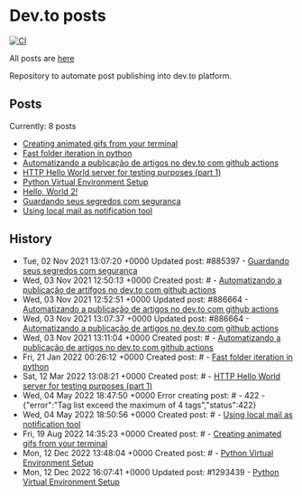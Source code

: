 # Dev.to posts

[![CI](https://github.com/guionardo/dev-to-blog/actions/workflows/changed.yml/badge.svg)](https://github.com/guionardo/dev-to-blog/actions/workflows/changed.yml)

All posts are [here](https://dev.to/guionardo)

Repository to automate post publishing into dev.to platform.

## Posts

Currently: 8 posts

* [Creating animated gifs from your terminal](https://dev.to/guionardo/creating-animated-gifs-from-your-terminal-3oo5)
* [Fast folder iteration in python](https://dev.to/guionardo/fast-folder-iteration-in-python-3g1f)
* [Automatizando a publicação de artigos no dev.to com github actions](https://dev.to/guionardo/automatizando-a-publicacao-de-artigos-no-devto-com-github-actions-24ac)
* [HTTP Hello World server for testing purposes (part 1)](https://dev.to/guionardo/http-hello-world-server-for-testing-purposes-part-1-387h)
* [Python Virtual Environment Setup](https://dev.to/guionardo/python-virtual-environment-setup-4o44)
* [Hello, World 2!]()
* [Guardando seus segredos com segurança](https://dev.to/guionardo/guardando-seus-segredos-com-seguranca-3km)
* [Using local mail as notification tool](https://dev.to/guionardo/using-local-mail-as-notification-tool-47k2)

## History

* Tue, 02 Nov 2021 13:07:20 +0000 Updated post: #885397 - [Guardando seus segredos com segurança](https://dev.to/guionardo/guardando-seus-segredos-com-seguranca-3km)
* Wed, 03 Nov 2021 12:50:13 +0000 Created post: # - [Automatizando a publicação de artifgos no dev.to com github actions](https://dev.to/guionardo/automatizando-a-publicacao-de-artifgos-no-dev-to-com-github-actions)
* Wed, 03 Nov 2021 12:52:51 +0000 Updated post: #886664 - [Automatizando a publicação de artigos no dev.to com github actions](https://dev.to/guionardo/automatizando-a-publicacao-de-artifgos-no-devto-com-github-actions-47ee)
* Wed, 03 Nov 2021 13:07:37 +0000 Updated post: #886664 - [Automatizando a publicação de artigos no dev.to com github actions](https://dev.to/guionardo/automatizando-a-publicacao-de-artifgos-no-devto-com-github-actions-47ee)
* Wed, 03 Nov 2021 13:11:04 +0000 Created post: # - [Automatizando a publicação de artigos no dev.to com github actions](https://dev.to/guionardo/automatizando-a-publicacao-de-artigos-no-dev-to-com-github-actions)
* Fri, 21 Jan 2022 00:26:12 +0000 Created post: # - [Fast folder iteration in python](https://dev.to/guionardo/fast-folder-iteration-in-python)
* Sat, 12 Mar 2022 13:08:21 +0000 Created post: # - [HTTP Hello World server for testing purposes (part 1)](https://dev.to/guionardo/http-hello-world-server-for-testing-purposes-part-1)
* Wed, 04 May 2022 18:47:50 +0000 Error creating post: # - 422 - {"error":"Tag list exceed the maximum of 4 tags","status":422}
* Wed, 04 May 2022 18:50:56 +0000 Created post: # - [Using local mail as notification tool](https://dev.to/guionardo/using-local-mail-as-notification-tool)
* Fri, 19 Aug 2022 14:35:23 +0000 Created post: # - [Creating animated gifs from your terminal](https://dev.to/guionardo/creating-animated-gifs-from-your-terminal)
* Mon, 12 Dec 2022 13:48:04 +0000 Created post: # - [Python Virtual Environment Setup](https://dev.to/guionardo/python-virtual-environment-setup)
* Mon, 12 Dec 2022 16:07:41 +0000 Updated post: #1293439 - [Python Virtual Environment Setup](https://dev.to/guionardo/python-virtual-environment-setup-4o44)

